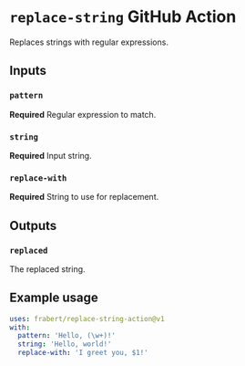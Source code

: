 # `replace-string` GitHub Action

Replaces strings with regular expressions.

## Inputs

### `pattern`

**Required** Regular expression to match.

### `string`

**Required** Input string.

### `replace-with`

**Required** String to use for replacement.

## Outputs

### `replaced`

The replaced string.

## Example usage

```yaml
uses: frabert/replace-string-action@v1
with:
  pattern: 'Hello, (\w+)!'
  string: 'Hello, world!'
  replace-with: 'I greet you, $1!'
```
